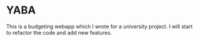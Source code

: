 # YABA

This is a budgeting webapp which I wrote for a university project.
I will start to refactor the code and add new features.
